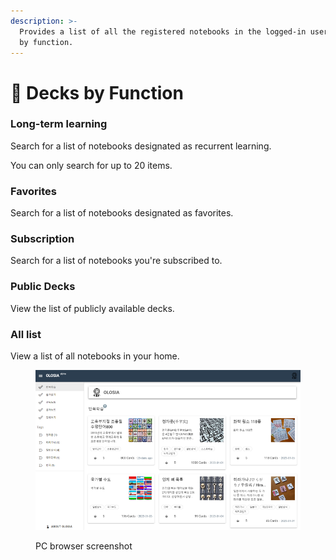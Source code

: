 ```yaml
---
description: >-
  Provides a list of all the registered notebooks in the logged-in user's home
  by function.
---
```


# 🏓 Decks by Function

### Long-term learning

Search for a list of notebooks designated as recurrent learning.

You can only search for up to 20 items.

### Favorites

Search for a list of notebooks designated as favorites.

### Subscription

Search for a list of notebooks you're subscribed to.

### Public Decks

View the list of publicly available decks.

### All list

View a list of all notebooks in your home.

<figure><img src="../.gitbook/assets/decks-list.png" alt=""><figcaption><p>PC browser screenshot</p></figcaption></figure>
